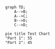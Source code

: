 ```mermaid
graph TD;
    A-->B;
    A-->C;
    B-->D;
    C-->D;
```

```mermaid
pie title Test Chart
"Part 1": 55
"Part 2": 45
```